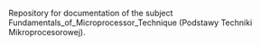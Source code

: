Repository for documentation of the subject Fundamentals_of_Microprocessor_Technique (Podstawy Techniki Mikroprocesorowej).
